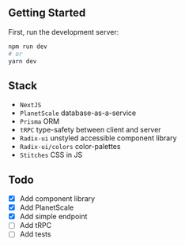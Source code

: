 ## Getting Started

First, run the development server:

```bash
npm run dev
# or
yarn dev
```

## Stack
- `NextJS`
- `PlanetScale` database-as-a-service
- `Prisma` ORM
- `tRPC` type-safety between client and server
- `Radix-ui` unstyled accessible component library
- `Radix-ui/colors` color-palettes
- `Stitches` CSS in JS

## Todo
- [x] Add component library
- [x] Add PlanetScale
- [x] Add simple endpoint
- [ ] Add tRPC
- [ ] Add tests

